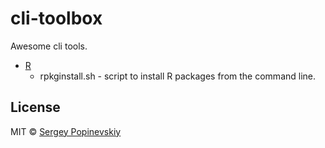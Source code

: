 cli-toolbox
===========

Awesome cli tools.

- [R](#R)
  - rpkginstall.sh - script to install R packages from the command line.


License
-------
MIT © [Sergey Popinevskiy](https://github.com/gurza)
